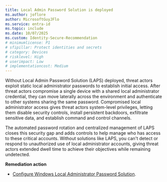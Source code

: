 ```yaml
---
title: Local Admin Password Solution is deployed
ms.author: joflore
author: MicrosoftGuyJFlo
ms.service: entra-id
ms.topic: include
ms.date: 10/07/2025
ms.custom: Identity-Secure-Recommendation
# minimumlicense: P1
# sfipillar: Protect identities and secrets
# category: Devices
# risklevel: High
# userimpact: Low
# implementationcost: Medium
---
```

Without Local Admin Password Solution (LAPS) deployed, threat actors exploit static local administrator passwords to establish initial access. After threat actors compromise a single device with a shared local administrator credential, they can move laterally across the environment and authenticate to other systems sharing the same password. Compromised local administrator access gives threat actors system-level privileges, letting them disable security controls, install persistent backdoors, exfiltrate sensitive data, and establish command and control channels. 

The automated password rotation and centralized management of LAPS closes this security gap and adds controls to help manage who has access to these critical accounts. Without solutions like LAPS, you can't detect or respond to unauthorized use of local administrator accounts, giving threat actors extended dwell time to achieve their objectives while remaining undetected.

**Remediation action**

- [Configure Windows Local Administrator Password Solution](/entra/identity/devices/howto-manage-local-admin-passwords).
